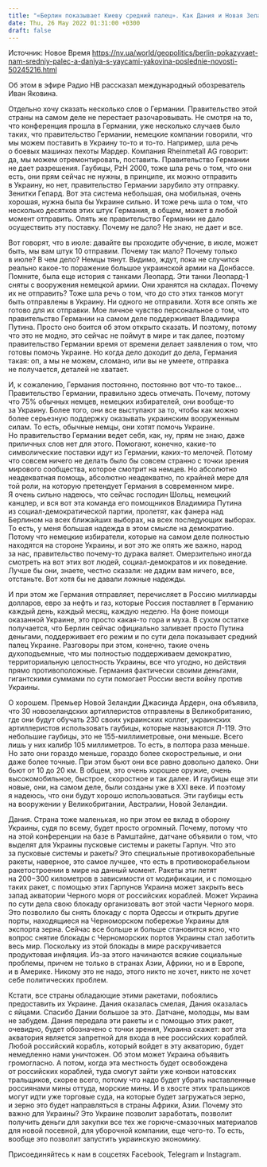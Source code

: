 ```yaml
---
title: "«Берлин показывает Киеву средний палец». Как Дания и Новая Зеландия оказались более смелыми в поддержке Украины, чем ФРГ — Яковина"
date: Thu, 26 May 2022 01:31:00 +0300
draft: false
---
```

Источник: Новое Время https://nv.ua/world/geopolitics/berlin-pokazyvaet-nam-sredniy-palec-a-daniya-s-yaycami-yakovina-poslednie-novosti-50245216.html


 Об этом в эфире Радио НВ рассказал международный обозреватель Иван Яковина.

Отдельно хочу сказать несколько слов о Германии. Правительство этой страны на самом деле не перестает разочаровывать. Не смотря на то, что конференция прошла в Германии, уже несколько случаев было таких, что правительство Германии, немецкие компании говорили, что мы можем поставить в Украину то-то и то-то. Например, шла речь о боевых машинах пехоты Мардер. Компания Rheinmetall AG говорит: да, мы можем отремонтировать, поставить. Правительство Германии не дает разрешения. Гаубицы, PzH 2000, тоже шла речь о том, что они есть, они прям сейчас не нужны, в принципе, их можно отправить в Украину, но нет, правительство Германии зарубило эту отправку. Зенитки Гепард. Вот эта система небольшая, она мобильная, очень хорошая, нужна была бы Украине сильно. И тоже речь шла о том, что несколько десятков этих штук Германия, в общем, может в любой момент отправить. Опять же правительство Германии не дало осуществить эту поставку. Почему не дало? Не знаю, не дает и все.

Вот говорят, что в июле: давайте вы проходите обучение, в июле, может быть, мы вам штук 10 отправим. Почему так мало? Почему только в июле? В чем дело? Немцы тянут. Видимо, ждут, пока не случится реально какое-то поражение большое украинской армии на Донбассе. Помните, была еще история с танками Леопард. Эти танки Леопард-1 сняты с вооружения немецкой армии. Они хранятся на складах. Почему их не отправить? Тоже шла речь о том, что до сто этих танков могут быть отправлены в Украину. Ни одного не отправили. Хотя все опять же готово для их отправки. Мое личное чувство персональное о том, что правительство Германии на самом деле поддерживает Владимира Путина. Просто оно боится об этом открыто сказать. И поэтому, потому что это не модно, это сейчас не поймут в мире и так далее, поэтому правительство Германии время от времени делает заявления о том, что готовы помочь Украине. Но когда дело доходит до дела, Германия такая: оп, а мы не можем, сломано, или вы не умеете, отправка не получается, деталей не хватает.

И, к сожалению, Германия постоянно, постоянно вот что-то такое… Правительство Германии, правильно здесь отмечать. Почему, потому что 75% обычных немцев, немецких избирателей, они вообще-то за Украину. Более того, они все выступают за то, чтобы как можно более серьезную поддержку оказывать украинским вооруженным силам. То есть, обычные немцы, они хотят помочь Украине. Но правительство Германии ведет себя, как, ну, прям не знаю, даже приличных слов нет для этого. Помогают, конечно, какие-то символические поставки идут из Германии, каких-то мелочей. Потому что совсем ничего не делать было бы совсем странно с точки зрения мирового сообщества, которое смотрит на немцев. Но абсолютно неадекватная помощь, абсолютно неадекватно, по крайней мере для той роли, на которую претендует Германия в современном мире. Я очень сильно надеюсь, что сейчас господин Шольц, немецкий канцлер, и вся вот эта команда его помощников Владимира Путина из социал-демократической партии, пролетят, как фанера над Берлином на всех ближайших выборах, на всех последующих выборах. То есть, у меня большая надежда в этом смысле на демократию. Потому что немецкие избиратели, которые на самом деле полностью находятся на стороне Украины, и вот это же опять же важно, народ за нас, правительство почему-то дурака валяет. Омерзительно иногда смотреть на вот этих вот людей, социал-демократов и их поведение. Лучше бы они, знаете, честно сказали: не дадим вам ничего, все, отстаньте. Вот хотя бы не давали ложные надежды.

И при этом же Германия отправляет, перечисляет в Россию миллиарды долларов, евро за нефть и газ, которые Россия поставляет в Германию каждый день, каждый месяц, каждую неделю. На фоне помощи оказанной Украине, это просто какая-то гора и муха. В сухом остатке получается, что Берлин сейчас официально заливает просто Путина деньгами, поддерживает его режим и по сути дела показывает средний палец Украине. Разговоры при этом, конечно, такие очень духоподъемные, что мы полностью поддерживаем демократию, территориальную целостность Украины, все что угодно, но действия прямо противоположные. Германия фактически своими деньгами, гигантскими суммами по сути помогает России вести войну против Украины.

О хорошем. Премьер Новой Зеландии Джасинда Ардерн, она объявила, что 30 новозеландских артиллеристов отправлены в Великобританию, где они будут обучать 230 своих украинских коллег, украинских артиллеристов использовать гаубицы, которые называются Л-119. Это небольшие гаубицы, это не 155-миллиметровые, они меньше. Всего лишь у них калибр 105 миллиметров. То есть, в полтора раза меньше. Но зато они гораздо меньше, гораздо более скорострельные, и они даже более точные. При этом бьют они все равно довольно далеко. Они бьют от 10 до 20 км. В общем, это очень хорошее оружие, очень высокомобильное, быстрое, скоростное и так далее. И гаубицы еще эти новые, они, на самом деле, были созданы уже в ХХІ веке. И поэтому я надеюсь, что они будут хорошо использоваться. Эти гаубицы есть на вооружении у Великобритании, Австралии, Новой Зеландии.

Дания. Страна тоже маленькая, но при этом ее вклад в оборону Украины, судя по всему, будет просто огромный. Почему, потому что на этой конференции на базе в Рамштайне, датчане объявили о том, что выделят для Украины пусковые системы и ракеты Гарпун. Что это за пусковые системы и ракеты? Это специальные противокорабельные ракеты, наверное, это самое лучшее, что есть в противокорабельном ракетостроении в мире на данный момент. Ракеты эти летят на 200−300 километров в зависимости от модификации, и с помощью таких ракет, с помощью этих Гарпунов Украина может закрыть весь запад акватории Черного моря от российских кораблей. Может Украина по сути дела свою блокаду организовать вот этой части Черного моря. Это позволило бы снять блокаду с порта Одессы и открыть другие порты, находящиеся на Черноморском побережье Украины для экспорта зерна. Сейчас все больше и больше становится ясно, что вопрос снятие блокады с Черноморских портов Украины стал заботить весь мир. Поскольку из этой блокады в мире раскручивается продуктовая инфляция. Из-за этого начинаются всякие социальные проблемы, причем не только в странах Азии, Африки, но и в Европе, и в Америке. Никому это не надо, этого никто не хочет, никто не хочет себе политических проблем.

Кстати, все страны обладающие этими ракетами, побоялись предоставить их Украине. Дания оказалась смелая, Дания оказалась с яйцами. Спасибо Дании большое за это. Датчане, молодцы, мы вам не забудем. Дания передала эти ракеты и с помощью этих ракет, очевидно, будет обозначено с точки зрения, Украина скажет: вот эта акватория является запретной для входа в нее российских кораблей. Любой российский корабль, который войдет в эту акваторию, будет немедленно нами уничтожен. Об этом может Украина объявить громогласно. А потом, когда эта местность будет освобождена от российских кораблей, туда смогут зайти уже конвои натовских тральщиков, скорее всего, потому что надо будет убрать наставленные россиянами мины оттуда, морские мины. И в хвосте этих тральщиков могут идти уже торговые суда, на которые будет загружаться зерно, и зерно это будет направляться в страны Африки, Азии. Почему это важно для Украины? Это Украине позволит заработать, позволит получить деньги для закупки все тех же горюче-смазочных материалов для новой посевной, для уборочной компании, еще чего-то. То есть, вообще это позволит запустить украинскую экономику.

Присоединяйтесь к нам в соцсетях Facebook, Telegram и Instagram.
